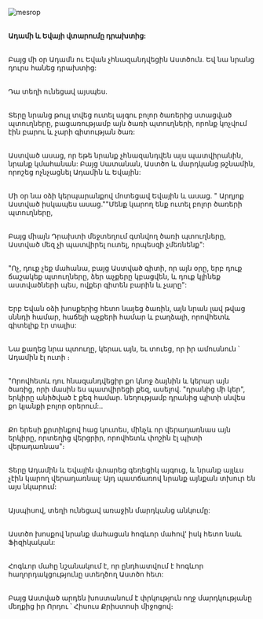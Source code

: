![mesrop](https://volamar.ru/audio_video/foto/01/detbible/B20.BMP)

\
**Ադամի և Եվայի վտարումը դրախտից:**

\
Բայց մի օր Ադամն ու Եվան չհնազանդվեցին Աստծուն. Եվ նա նրանց դուրս հանեց դրախտից:

\
 Դա տեղի ունեցավ այսպես.

\
Տերը նրանց թույլ տվեց ուտել այգու բոլոր ծառերից ստացված պտուղները, բացառությամբ այն ծառի պտուղների, որոնք կոչվում էին բարու և չարի գիտության ծառ:

\
 Աստված ասաց, որ եթե նրանք չհնազանդվեն այս պատվիրանին, նրանք կմահանան:
Բայց Սատանան, Աստծո և մարդկանց թշնամին, որոշեց ոչնչացնել Ադամին և Եվային:

\
 Մի օր նա օձի կերպարանքով մոտեցավ Եվային և ասաց. " Արդյոք Աստված իսկապես ասաց.""Մենք կարող ենք ուտել բոլոր ծառերի պտուղները,

\
 Բայց միայն Դրախտի մեջտեղում գտնվող ծառի պտուղները, Աստված մեզ չի պատվիրել ուտել, որպեսզի չմեռնենք":

\
 "Ոչ, դուք չեք մահանա, բայց Աստված գիտի, որ այն օրը, երբ դուք ճաշակեք պտուղները, ձեր աչքերը կբացվեն, և դուք կլինեք աստվածների պես, ովքեր գիտեն բարին և չարը":

\
Երբ Եվան օձի խոսքերից հետո նայեց ծառին, այն նրան լավ թվաց սննդի համար, հաճելի աչքերի համար և բաղձալի, որովհետև գիտելիք էր տալիս:

\
 Նա քաղեց նրա պտուղը, կերաւ այն, եւ տուեց, որ իր ամուսնուն ՝ Ադամին էլ ուտի ։

\
 "Որովհետև դու հնազանդվեցիր քո կնոջ ձայնին և կերար այն ծառից, որի մասին ես պատվիրեցի քեզ, ասելով. "դրանից մի կեր", երկիրը անիծված է քեզ համար. նեղությամբ դրանից պիտի սնվես քո կյանքի բոլոր օրերում:..

\
 Քո երեսի քրտինքով հաց կուտես, մինչև որ վերադառնաս այն երկիրը, որտեղից վերցրիր, որովհետև փոշին էլ պիտի վերադառնաս"։

\
 Տերը Ադամին և Եվային վտարեց գեղեցիկ այգուց, և նրանք այլևս չէին կարող վերադառնալ: Այդ պատճառով նրանք այնքան տխուր են այս նկարում:

\
Այսպիսով, տեղի ունեցավ առաջին մարդկանց անկումը:

\
 Աստծո խոսքով նրանք մահացան հոգևոր մահով' իսկ հետո նաև Ֆիզիկական:

\
Հոգևոր մահը նշանակում է, որ ընդհատվում է հոգևոր հաղորդակցությունը ստեղծող Աստծո հետ:

\
 Բայց Աստված արդեն խոստանում է փրկություն ողջ մարդկությանը մեղքից իր Որդու ՝ Հիսուս Քրիստոսի միջոցով։
